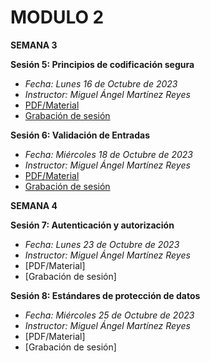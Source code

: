 # MODULO 2

**SEMANA 3**

**Sesión 5: Principios de codificación segura**
- *Fecha: Lunes 16 de Octubre de 2023*
- *Instructor: Miguel Ángel Martínez Reyes*
- [PDF/Material](https://github.com/wizelineacademy/DSA-Carrix-SecureCoding-2023/files/12965450/Prinicipios.de.Codigo.Seguro.pdf)
- [Grabación de sesión](https://youtu.be/kZrgnO8BsU4)

**Sesión 6: Validación de Entradas**
- *Fecha: Miércoles 18 de Octubre de 2023*
- *Instructor: Miguel Ángel Martínez Reyes*
- [PDF/Material](https://github.com/wizelineacademy/DSA-Carrix-SecureCoding-2023/files/13045920/Validacion.de.Entradas.pdf)
- [Grabación de sesión](https://youtu.be/4RJMZ4gvulQ)

**SEMANA 4**

**Sesión 7: Autenticación y autorización**
- *Fecha: Lunes 23 de Octubre de 2023*
- *Instructor: Miguel Ángel Martínez Reyes*
- [PDF/Material]
- [Grabación de sesión]

**Sesión 8: Estándares de protección de datos**
- *Fecha: Miércoles 25 de Octubre de 2023*
- *Instructor: Miguel Ángel Martínez Reyes*
- [PDF/Material]
- [Grabación de sesión]
